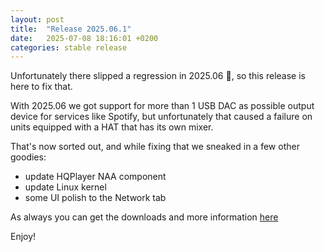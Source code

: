 ```yaml
---
layout: post
title:  "Release 2025.06.1"
date:   2025-07-08 18:16:01 +0200
categories: stable release
---
```


Unfortunately there slipped a regression in 2025.06 :grimacing:, so this release is here to fix that.

With 2025.06 we got support for more than 1 USB DAC as possible output device for services like Spotify, but unfortunately that caused a failure on units equipped with a HAT that has its own mixer.

That's now sorted out, and while fixing that we sneaked in a few other goodies:

* update HQPlayer NAA component
* update Linux kernel
* some UI polish to the Network tab

As always you can get the downloads and more information [here](https://github.com/RoPieee/RoPieee/blob/main/docs/CHANGELOG.md)

Enjoy!
